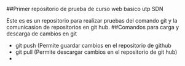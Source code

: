 ##Primer repositorio de prueba de curso web basico utp SDN

Este es es un repositorio para realizar pruebas del comando git y la comunicasion de repositorios en git hub.
##Comandos para carga y descarga de cambios en git 
- git push (Permite guardar cambios en el repositorio de github
- git pull (Permite descargar cambios en el repositorio de git hub)
- 
